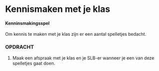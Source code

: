 # Kennismaken met je klas

#### Kenninsmakingsspel

Om kennis te maken met je klas zijn er een aantal spelletjes bedacht. 


### OPDRACHT

1. Maak een afspraak met je klas en je SLB-er wanneer je een van deze spelletjes gaat doen.<!-- DIT COMMENTAAR LATEN STAAN AUB -->
                            <!-- eagle ref:1532395349 --->